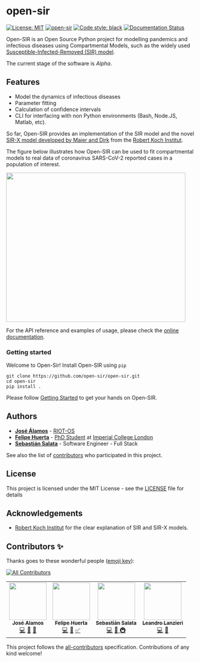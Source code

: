 [mit]: https://img.shields.io/badge/License-MIT-blue.svg
[circleci]: https://circleci.com/gh/open-sir/open-sir.svg?style=shield
[black]: https://img.shields.io/badge/code%20style-black-000000.svg
[rtd]: https://readthedocs.org/projects/open-sir/badge/?version=latest
[sir]: http://rocs.hu-berlin.de/corona/docs/forecast/model/#classic-sir-dynamics
[sirx]: https://science.sciencemag.org/content/early/2020/04/07/science.abb4557.full
[rki-model]: http://rocs.hu-berlin.de/corona/docs/forecast/model/#sir-x-dynamics-outbreaks-with-temporally-increasing-interventions
[doc]: https://open-sir.readthedocs.io/
[gs]: https://open-sir.readthedocs.io/en/latest/doc/getting-started.html
[riot]: https://github.com/RIOT-OS
[imperial]: https://github.com/ImperialCollegeLondon
[alamos]: https://github.com/jia200x
[huerta]: https://github.com/felipehuerta17
[phd-huerta]: https://www.imperial.ac.uk/people/f.huerta-perez17
[salata]: https://github.com/sasalatart
[contributors]: https://github.com/open-sir/open-sir/contributors
[rki]: https://www.rki.de/EN/Home/homepage_node.html
[pic]: https://user-images.githubusercontent.com/33637198/79390418-8f414580-7f67-11ea-880d-9d30523ddbe3.png

# open-sir

[![License: MIT][mit]](https://opensource.org/licenses/MIT)
[![open-sir][circleci]](https://circleci.com/gh/open-sir/open-sir)
[![Code style: black][black]](https://github.com/psf/black)
[![Documentation Status][rtd]](https://open-sir.readthedocs.io/en/latest)

Open-SIR is an Open Source Python project for modelling pandemics and
infectious diseases using Compartmental Models, such as the widely used
[Susceptible-Infected-Removed (SIR) model][sir].

The current stage of the software is *Alpha*.

## Features
- Model the dynamics of infectious diseases
- Parameter fitting
- Calculation of confidence intervals
- CLI for interfacing with non Python environments (Bash, Node.JS, Matlab, etc).

So far, Open-SIR provides an implementation of the SIR model and the novel
[SIR-X model developed by Maier and Dirk][sirx] from the [Robert Koch
Institut][rki-model].


The figure below illustrates how Open-SIR can be used to fit
compartmental models to real data of coronavirus SARS-CoV-2 reported cases in a  population of interest.

<img src="https://user-images.githubusercontent.com/33637198/79390418-8f414580-7f67-11ea-880d-9d30523ddbe3.png" width="480px;" height="400px;">

For the API reference and examples of usage, please check the
[online documentation][doc].

### Getting started

Welcome to Open-Sir! Install Open-SIR using `pip`

```
git clone https://github.com/open-sir/open-sir.git
cd open-sir
pip install .
```

Please follow [Getting Started][gs] to get your hands on Open-SIR.

## Authors

* **[José Álamos][alamos]** -
  [RIOT-OS][riot]
* **[Felipe Huerta][huerta]** - [PhD
  Student][phd-huerta] at [Imperial
College London][imperial]
* **[Sebastián Salata][salata]** - Software Engineer -
  Full Stack

See also the list of
[contributors][contributors] who
participated in this project.

## License

This project is licensed under the MIT License - see the [LICENSE](LICENSE)
file for details

## Acknowledgements

* [Robert Koch Institut][rki] for the
  clear explanation of SIR and SIR-X models.

## Contributors ✨

Thanks goes to these wonderful people ([emoji key](https://allcontributors.org/docs/en/emoji-key)):
<!-- ALL-CONTRIBUTORS-BADGE:START - Do not remove or modify this section -->
[![All Contributors](https://img.shields.io/badge/all_contributors-4-orange.svg?style=flat-square)](#contributors-)
<!-- ALL-CONTRIBUTORS-BADGE:END -->

<!-- ALL-CONTRIBUTORS-LIST:START - Do not remove or modify this section -->
<!-- prettier-ignore-start -->
<!-- markdownlint-disable -->
<table>
  <tr>
    <td align="center"><a href="https://github.com/jia200x"><img src="https://avatars3.githubusercontent.com/u/1260616?v=4" width="100px;" alt=""/><br /><sub><b>José Alamos</b></sub></a><br /><a href="https://github.com/open-sir/open-sir/commits?author=jia200x" title="Code">💻</a> <a href="https://github.com/open-sir/open-sir/commits?author=jia200x" title="Documentation">📖</a> <a href="#maintenance-jia200x" title="Maintenance">🚧</a></td>
    <td align="center"><a href="http://www.imperial.ac.uk/people/f.huerta-perez17"><img src="https://avatars3.githubusercontent.com/u/33637198?v=4" width="100px;" alt=""/><br /><sub><b>Felipe Huerta</b></sub></a><br /><a href="https://github.com/open-sir/open-sir/commits?author=felipehuerta17" title="Code">💻</a> <a href="https://github.com/open-sir/open-sir/commits?author=felipehuerta17" title="Documentation">📖</a> <a href="#tutorial-felipehuerta17" title="Tutorials">✅</a></td>
    <td align="center"><a href="https://github.com/sasalatart"><img src="https://avatars1.githubusercontent.com/u/5463900?v=4" width="100px;" alt=""/><br /><sub><b>Sebastián Salata</b></sub></a><br /><a href="https://github.com/open-sir/open-sir/commits?author=sasalatart" title="Code">💻</a> <a href="#maintenance-sasalatart" title="Maintenance">🚧</a><a href="#infra-sasalatart" title="Infra"> 🚇</a></td>
    <td align="center"><a href="https://github.com/leandrolanzieri"><img src="https://avatars1.githubusercontent.com/u/5381296?v=4" width="100px;" alt=""/><br /><sub><b>Leandro Lanzieri</b></sub></a><br /><a href="https://github.com/open-sir/open-sir/commits?author=leandrolanzieri" title="Code">💻</a> <a href="#maintenance-leandrolanzieri" title="Maintenance">🚧</a></td>
  </tr>
</table>

<!-- markdownlint-enable -->
<!-- prettier-ignore-end -->
<!-- ALL-CONTRIBUTORS-LIST:END -->

This project follows the [all-contributors](https://github.com/all-contributors/all-contributors) specification. Contributions of any kind welcome!
